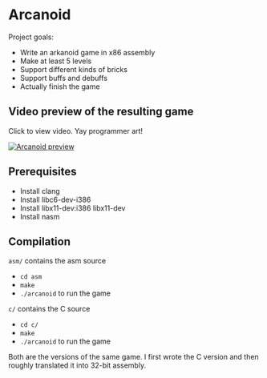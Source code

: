 # Arcanoid

Project goals:
- Write an arkanoid game in x86 assembly
- Make at least 5 levels
- Support different kinds of bricks
- Support buffs and debuffs
- Actually finish the game

## Video preview of the resulting game
Click to view video. Yay programmer art!

[![Arcanoid preview](https://img.youtube.com/vi/gWymbmSJbuE/0.jpg)](https://www.youtube.com/watch?v=gWymbmSJbuE)

## Prerequisites
- Install clang
- Install libc6-dev-i386
- Install libx11-dev:i386 libx11-dev
- Install nasm

## Compilation
`asm/` contains the asm source
- `cd asm`
- `make`
- `./arcanoid` to run the game

`c/` contains the C source
- `cd c/`
- `make`
- `./arcanoid` to run the game

Both are the versions of the same game. I first wrote the C version and then roughly translated it into 32-bit assembly.
